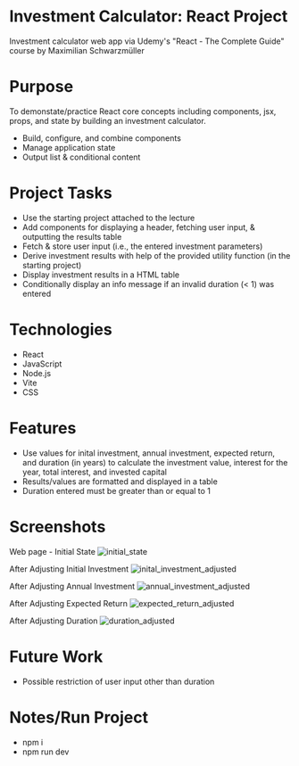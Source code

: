 # Investment Calculator: React Project

Investment calculator web app via Udemy's "React - The Complete Guide" course by Maximilian Schwarzmüller

# Purpose

To demonstate/practice React core concepts including components, jsx, props, and state by building an investment calculator.

- Build, configure, and combine components
- Manage application state
- Output list & conditional content

# Project Tasks

- Use the starting project attached to the lecture
- Add components for displaying a header, fetching user input, & outputting the results table
- Fetch & store user input (i.e., the entered investment parameters)
- Derive investment results with help of the provided utility function (in the starting project)
- Display investment results in a HTML table
- Conditionally display an info message if an invalid duration (< 1) was entered

# Technologies

- React
- JavaScript
- Node.js
- Vite
- CSS

# Features

- Use values for inital investment, annual investment, expected return, and duration (in years) to calculate the investment value, interest for the year, total interest, and invested capital
- Results/values are formatted and displayed in a table
- Duration entered must be greater than or equal to 1

# Screenshots

Web page - Initial State
![initial_state](https://github.com/user-attachments/assets/2d9b84f5-9e13-49ba-8615-714d5edaf387)

After Adjusting Initial Investment
![inital_investment_adjusted](https://github.com/user-attachments/assets/a9610258-02bb-4221-8c62-abf1650338ae)

After Adjusting Annual Investment
![annual_investment_adjusted](https://github.com/user-attachments/assets/b677ba6b-1629-45c7-81cb-22ac01e59c03)

After Adjusting Expected Return
![expected_return_adjusted](https://github.com/user-attachments/assets/d593f0e5-2e03-48de-8c37-2e85ddc99c47)

After Adjusting Duration
![duration_adjusted](https://github.com/user-attachments/assets/dd0c0082-dff8-40e1-8b8c-d41a3d70162a)

# Future Work

- Possible restriction of user input other than duration

# Notes/Run Project

- npm i
- npm run dev
